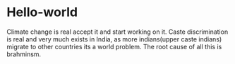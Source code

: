 # Hello-world

Climate change is real accept it and start working on it.
Caste discrimination is real and very much exists in India, as more indians(upper caste indians) migrate to other countries its a world problem.
The root cause of all this is brahminsm.

